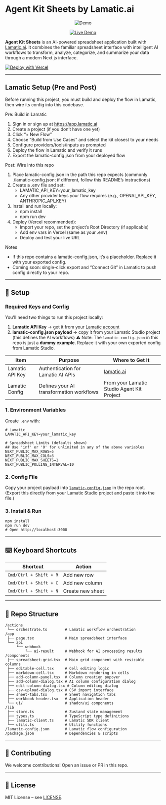 # Agent Kit Sheets by Lamatic.ai

<p align="center">
  <img src="https://media1.giphy.com/media/v1.Y2lkPTc5MGI3NjExcmc5NmFnd2NuNDEzcmRiMmltcjFqdGdtbmRiYWUzdTI3NmRuNXZiZyZlcD12MV9pbnRlcm5hbF9naWZfYnlfaWQmY3Q9Zw/iTvwJK5Tema4GtJXwt/giphy.gif" alt="Demo" />
</p>

<p align="center">
  <a href="https://agent-kit-sheets.vercel.app" target="_blank">
    <img src="https://img.shields.io/badge/Live%20Demo-black?style=for-the-badge" alt="Live Demo" />
  </a>
</p>


**Agent Kit Sheets** is an AI-powered spreadsheet application built with [Lamatic.ai](https://lamatic.ai). It combines the familiar spreadsheet interface with intelligent AI workflows to transform, analyze, categorize, and summarize your data through a modern Next.js interface.

[![Deploy with Vercel](https://vercel.com/button)](https://vercel.com/new/clone?repository-url=https://github.com/Lamatic/AgentKit&root-directory=templates/embed/sheets&env=LAMATIC_API_KEY&envDescription=Lamatic%20API%20key%20is%20required.&envLink=https://lamatic.ai/docs/keys#required-api-keys)

---

## Lamatic Setup (Pre and Post)

Before running this project, you must build and deploy the flow in Lamatic, then wire its config into this codebase.

Pre: Build in Lamatic
1. Sign in or sign up at https://app.lamatic.ai  
2. Create a project (if you don’t have one yet)  
3. Click “+ New Flow”  
4. Choose “Build from Use Cases” and select the kit closest to your needs  
5. Configure providers/tools/inputs as prompted  
6. Deploy the flow in Lamatic and verify it runs  
7. Export the lamatic-config.json from your deployed flow

Post: Wire into this repo
1. Place lamatic-config.json in the path this repo expects (commonly ./lamatic-config.json; if different, follow this README’s instructions)  
2. Create a .env file and set:
   - LAMATIC_API_KEY=your_lamatic_key
   - Any other provider keys your flow requires (e.g., OPENAI_API_KEY, ANTHROPIC_API_KEY)
3. Install and run locally:
   - npm install
   - npm run dev
4. Deploy (Vercel recommended):
   - Import your repo, set the project’s Root Directory (if applicable)
   - Add env vars in Vercel (same as your .env)
   - Deploy and test your live URL

Notes
- If this repo contains a lamatic-config.json, it’s a placeholder. Replace it with your exported config.  
- Coming soon: single-click export and “Connect Git” in Lamatic to push config directly to your repo.

---

## 🔑 Setup

### Required Keys and Config

You'll need two things to run this project locally:

1. **Lamatic API Key** → get it from your [Lamatic account](https://lamatic.ai)
2. **lamatic-config.json payload** → copy it from your Lamatic Studio project (this defines the AI workflows)
   ⚠️ Note: The `lamatic-config.json` in this repo is just a **dummy example**.
   Replace it with your own exported config from Lamatic Studio.
   

| Item                    | Purpose                                      | Where to Get It                                 |
| ----------------------- | -------------------------------------------- | ----------------------------------------------- |
| Lamatic API Key         | Authentication for Lamatic AI APIs           | [lamatic.ai](https://lamatic.ai)                |
| Lamatic Config          | Defines your AI transformation workflows     | From your Lamatic Studio Agent Kit Project      |

### 1. Environment Variables

Create `.env` with:

```
# Lamatic
LAMATIC_API_KEY=your_lamatic_key

# Spreadsheet Limits (defaults shown)
## Use 'inf' or '0' for unlimited in any of the above variables
NEXT_PUBLIC_MAX_ROWS=5
NEXT_PUBLIC_MAX_COLS=3
NEXT_PUBLIC_MAX_SHEETS=1
NEXT_PUBLIC_POLLING_INTERVAL=10
```

### 2. Config File

Copy your project payload into [`lamatic-config.json`](./lamatic-config.json) in the repo root.
(Export this directly from your Lamatic Studio project and paste it into the file.)

### 3. Install & Run

```
npm install
npm run dev
# Open http://localhost:3000
```

---

## ⌨️ Keyboard Shortcuts

| Shortcut                  | Action                    |
| ------------------------- | ------------------------- |
| `Cmd/Ctrl + Shift + R`    | Add new row               |
| `Cmd/Ctrl + Shift + C`    | Add new column            |
| `Cmd/Ctrl + Shift + N`    | Create new sheet          |

---

## 📂 Repo Structure

```
/actions
 └── orchestrate.ts        # Lamatic workflow orchestration
/app
 ├── page.tsx              # Main spreadsheet interface
 └── api
     └── webhook
         └── ai-result     # Webhook for AI processing results
/components
 ├── spreadsheet-grid.tsx  # Main grid component with resizable columns
 ├── editable-cell.tsx     # Cell editing logic
 ├── markdown-cell.tsx     # Markdown rendering in cells
 ├── add-column-panel.tsx  # Column creation popover
 ├── add-column-dialog.tsx # AI column configuration dialog
 ├── edit-column-dialog.tsx # Column editing dialog
 ├── csv-upload-dialog.tsx # CSV import interface
 ├── sheet-tabs.tsx        # Sheet navigation tabs
 ├── workbook-header.tsx   # Application header
 └── ui/                   # shadcn/ui components
/lib
 ├── store.ts              # Zustand state management
 ├── types.ts              # TypeScript type definitions
 ├── lamatic-client.ts     # Lamatic SDK client
 └── utils.ts              # Utility functions
/lamatic-config.json       # Lamatic flow configuration
/package.json              # Dependencies & scripts
```

---

## 🤝 Contributing

We welcome contributions! Open an issue or PR in this repo.

---

## 📜 License

MIT License – see [LICENSE](./LICENSE).